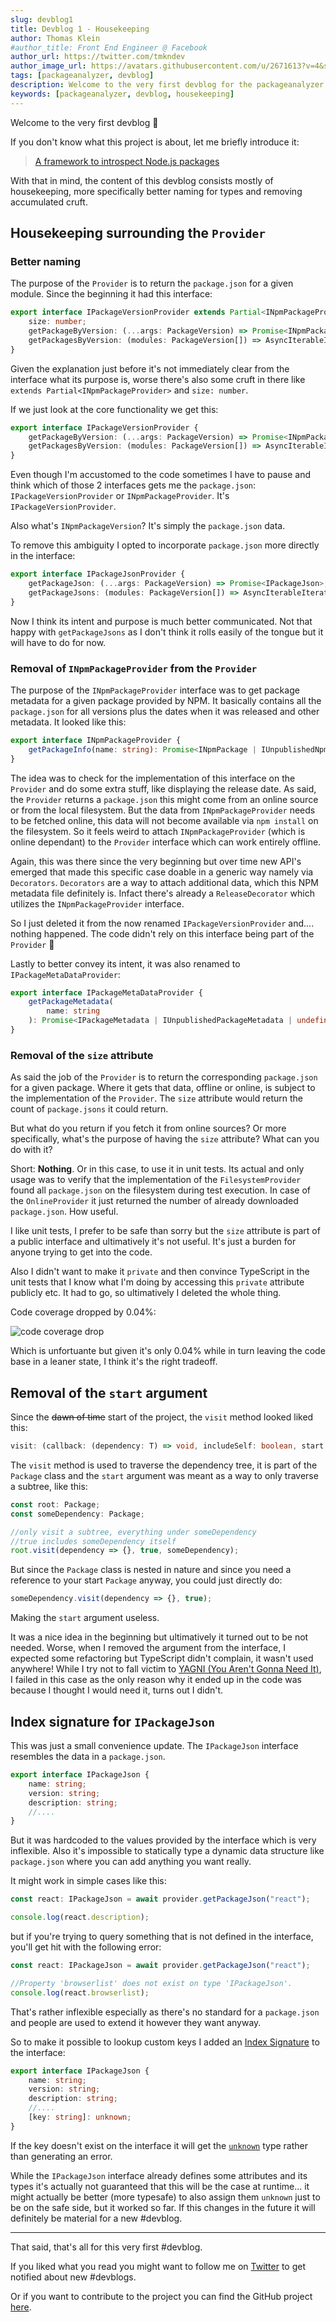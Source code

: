 ```yaml
---
slug: devblog1
title: Devblog 1 - Housekeeping
author: Thomas Klein
#author_title: Front End Engineer @ Facebook
author_url: https://twitter.com/tmkndev
author_image_url: https://avatars.githubusercontent.com/u/2671613?v=4&s=400
tags: [packageanalyzer, devblog]
description: Welcome to the very first devblog for the packageanalyzer project
keywords: [packageanalyzer, devblog, housekeeping]
---
```


Welcome to the very first devblog :tada:

If you don't know what this project is about, let me briefly introduce it:
> [A framework to introspect Node.js packages](/)

With that in mind, the content of this devblog consists mostly of housekeeping, more specifically better naming for types and removing accumulated cruft.
<!--truncate-->
## Housekeeping surrounding the `Provider`
### Better naming
The purpose of the `Provider` is to return the `package.json` for a given module.
Since the beginning it had this interface:
```typescript
export interface IPackageVersionProvider extends Partial<INpmPackageProvider> {
    size: number;
    getPackageByVersion: (...args: PackageVersion) => Promise<INpmPackageVersion>;
    getPackagesByVersion: (modules: PackageVersion[]) => AsyncIterableIterator<INpmPackageVersion>;
}
```
Given the explanation just before it's not immediately clear from the interface what its purpose is, worse there's also some cruft in there like `extends Partial<INpmPackageProvider>` and `size: number`.

If we just look at the core functionality we get this:
```typescript
export interface IPackageVersionProvider {
    getPackageByVersion: (...args: PackageVersion) => Promise<INpmPackageVersion>;
    getPackagesByVersion: (modules: PackageVersion[]) => AsyncIterableIterator<INpmPackageVersion>;
}
```
Even though I'm accustomed to the code sometimes I have to pause and think which of those 2 interfaces gets me the `package.json`: `IPackageVersionProvider` or `INpmPackageProvider`. It's `IPackageVersionProvider`.

Also what's `INpmPackageVersion`? It's simply the `package.json` data.

To remove this ambiguity I opted to incorporate `package.json` more directly in the interface:
```typescript
export interface IPackageJsonProvider {
    getPackageJson: (...args: PackageVersion) => Promise<IPackageJson>;
    getPackageJsons: (modules: PackageVersion[]) => AsyncIterableIterator<IPackageJson>;
}
```
Now I think its intent and purpose is much better communicated. Not that happy with `getPackageJsons` as I don't think it rolls easily of the tongue but it will have to do for now.

### Removal of `INpmPackageProvider` from the `Provider`
The purpose of the `INpmPackageProvider` interface was to get package metadata for a given package provided by NPM. It basically contains all the `package.json` for all versions plus the dates when it was released and other metadata. It looked like this:
```typescript
export interface INpmPackageProvider {
    getPackageInfo(name: string): Promise<INpmPackage | IUnpublishedNpmPackage | undefined>;
}
```

The idea was to check for the implementation of this interface on the `Provider` and do some extra stuff, like displaying the release date. As said, the `Provider` returns a `package.json` this might come from an online source or from the local filesystem. But the data from `INpmPackageProvider` needs to be fetched online, this data will not become available via `npm install` on the filesystem. So it feels weird to attach `INpmPackageProvider` (which is online dependant) to the `Provider` interface which can work entirely offline.

Again, this was there since the very beginning but over time new API's emerged that made this specific case doable in a generic way namely via `Decorators`. `Decorators` are a way to attach additional data, which this NPM metadata file definitely is. Infact there's already a `ReleaseDecorator` which utilizes the `INpmPackageProvider` interface.

So I just deleted it from the now renamed `IPackageVersionProvider` and.... nothing happened. The code didn't rely on this interface being part of the `Provider` :raised_hands:

Lastly to better convey its intent, it was also renamed to `IPackageMetaDataProvider`:
```typescript
export interface IPackageMetaDataProvider {
    getPackageMetadata(
        name: string
    ): Promise<IPackageMetadata | IUnpublishedPackageMetadata | undefined>;
}
```

### Removal of the `size` attribute
As said the job of the `Provider` is to return the corresponding `package.json` for a given package.
Where it gets that data, offline or online, is subject to the implementation of the `Provider`.
The `size` attribute would return the count of `package.jsons` it could return.

But what do you return if you fetch it from online sources? Or more specifically, what's the purpose of having the `size` attribute? What can you do with it?

Short: **Nothing**. Or in this case, to use it in unit tests. Its actual and only usage was to verify that the implementation of the `FilesystemProvider` found all `package.json` on the filesystem during test execution. In case of the `OnlineProvider` it just returned the number of already downloaded `package.json`. How useful.

I like unit tests, I prefer to be safe than sorry but the `size` attribute is part of a public interface and ultimatively it's not useful. It's just a burden for anyone trying to get into the code.

Also I didn't want to make it `private` and then convince TypeScript in the unit tests that I know what I'm doing by accessing this `private` attribute publicly etc. It had to go, so ultimatively I deleted the whole thing.

Code coverage dropped by 0.04%:

![code coverage drop](./devblog1/codecoverage.JPG "Code Coverage Drop")

Which is unfortuante but given it's only 0.04% while in turn leaving the code base in a leaner state, I think it's the right tradeoff.

## Removal of the `start` argument
Since the ~~dawn of time~~ start of the project, the `visit` method looked liked this:
```typescript
visit: (callback: (dependency: T) => void, includeSelf: boolean, start: T) => void;
```
The `visit` method is used to traverse the dependency tree, it is part of the `Package` class and the `start` argument was meant as a way to only traverse a subtree, like this:
```typescript
const root: Package;
const someDependency: Package;

//only visit a subtree, everything under someDependency
//true includes someDependency itself
root.visit(dependency => {}, true, someDependency);
```
But since the `Package` class is nested in nature and since you need a reference to your start `Package` anyway, you could just directly do:
```typescript
someDependency.visit(dependency => {}, true);
```
Making the `start` argument useless.

It was a nice idea in the beginning but ultimatively it turned out to be not needed.
Worse, when I removed the argument from the interface, I expected some refactoring but TypeScript didn't complain, it wasn't used anywhere!
While I try not to fall victim to [YAGNI (You Aren't Gonna Need It)](http://wiki.c2.com/?YouArentGonnaNeedIt), I failed in this case as the only reason why it ended up in the code was because I thought I would need it, turns out I didn't.

## Index signature for `IPackageJson`
This was just a small convenience update. The `IPackageJson` interface resembles the data in a `package.json`.
```typescript
export interface IPackageJson {
    name: string;
    version: string;
    description: string;
    //....
}
```
But it was hardcoded to the values provided by the interface which is very inflexible.
Also it's impossible to statically type a dynamic data structure like `package.json` where you can add anything you want really.

It might work in simple cases like this:
```typescript
const react: IPackageJson = await provider.getPackageJson("react");

console.log(react.description);
```
but if you're trying to query something that is not defined in the interface, you'll get hit with the following error:
```typescript
const react: IPackageJson = await provider.getPackageJson("react");

//Property 'browserlist' does not exist on type 'IPackageJson'.
console.log(react.browserlist);
```
That's rather inflexible especially as there's no standard for a `package.json` and people are used to extend it however they want anyway.

So to make it possible to lookup custom keys I added an [Index Signature](https://basarat.gitbook.io/typescript/type-system/index-signatures) to the interface:
```typescript
export interface IPackageJson {
    name: string;
    version: string;
    description: string;
    //....
    [key: string]: unknown;
}
```
If the key doesn't exist on the interface it will get the [`unknown`](https://www.typescriptlang.org/docs/handbook/release-notes/typescript-3-0.html#new-unknown-top-type) type rather than generating an error.

While the `IPackageJson` interface already defines some attributes and its types it's actually not guaranteed that this will be the case at runtime... it might actually be better (more typesafe) to also assign them `unknown` just to be on the safe side, but it worked so far. If this changes in the future it will definitely be material for a new #devblog.
***
That said, that's all for this very first #devblog.

If you liked what you read you might want to follow me on [Twitter](https://twitter.com/tmkndev) to get notified about new #devblogs.

Or if you want to contribute to the project you can find the GitHub project [here](https://github.com/tmkn/packageanalyzer).
